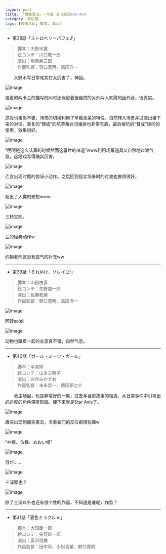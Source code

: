 ```yaml
---
layout: post
title: 「偶像活动」一年目 复习感想#38~#50
category: 观后感
tags: [偶像活动, 脚本, 演出]
---
```


* 第38話「ストロベリーパフェ♪」

> 脚本：大野木寛  
絵コンテ：川口敬一郎  
演出：境南寿三郎  
作画監督：野口寛明、高田洋一  

　　大野木写日常戏实在太厉害了，神回。

![image](//ws1.sinaimg.cn/large/97de980agy1fqnhn3rhjyj21hc0u0tii.jpg)

接着的两卡兰的描写的同时还保留着很自然的另外两人欢腾的画外音，很真实。

![image](//ws1.sinaimg.cn/large/97de980agy1fqnhoas54dj21hc0u0k33.jpg)

这段也相当不错，场景的切换利用了草莓发呆的特性，自然转入场景并过渡出接下来的对话。重复的“賛成”的坑草莓台词编排也非常有趣，最后被坑的“賛成”接间的使用，效果很好。

![image](//ws1.sinaimg.cn/large/97de980agy1fqnhs38pcnj21hc0u01ky.jpg)

“明明是这么认真的时候然而这薯片的味道”www利用场景道具又自然地过渡气氛，这段戏写得确实厉害。

![image](//ws1.sinaimg.cn/large/97de980agy1fqnhyf37s3j21hc0u0u0x.jpg)

乙女出现时樱的惊讶小动作。之后回到现实场景时的过渡也做得很好。

![image](//ws1.sinaimg.cn/large/97de980agy1fqni5knp5aj21hc0u07wi.jpg)

超出了人类的预想www

![image](//wx3.sinaimg.cn/large/97de980agy1fqnif3alx9j21hc0u0u0x.jpg)

三秒定则。

![image](//wx3.sinaimg.cn/large/97de980agy1fqnihdy226j21hc0u04qq.jpg)

兰的经典动作w

![image](//wx3.sinaimg.cn/large/97de980agy1fqnitv7y34j21hc0u0u0x.jpg)

约翰老师这没有底气的补充ww

-------

* 第39話「それゆけ、ソレイユ!」

> 脚本：山田由香  
絵コンテ：矢野雄一郎  
演出：佐藤和磨  
作画監督：野口寛明、高田洋一  


![image](//wx4.sinaimg.cn/large/97de980agy1fqonzqr24aj21hc0u0b2a.jpg)

回转soleil

![image](//wx2.sinaimg.cn/large/97de980agy1fqoo2dch2mj21hc0u01ky.jpg)

动物也跟着一起的主意真不错，自然气息。

-------

* 第40話「ガール・ミーツ・ガール」

> 脚本：平見瞠  
絵コンテ：山本三輪子  
演出：のがみかずお  
作画監督：末永宏一、徳田夢之介  

　　葵主场回，也是非常好的一集，过去与当前故事的相连、从日常事件中引导出的适度的角色深度刻画。接下来就是Star Anis了。

![image](//wx2.sinaimg.cn/large/97de980agy1fqpspt9gdpj21hc0u07wi.jpg)

唐突出现到唐突离去，当事者们的反应都很有趣w

![image](//wx1.sinaimg.cn/large/97de980agy1fqpsrrjiqkj21hc0u0b2a.jpg)

“神様、仏様、あおい様”

![image](//wx1.sinaimg.cn/large/97de980agy1fqpsytmr42j21hc0u0u0x.jpg)

目が……

![image](//wx1.sinaimg.cn/large/97de980agy1fqpta2te0dj21hc0u0qv5.jpg)

三浦厚也？

![image](//wx1.sinaimg.cn/large/97de980agy1fqptrjzm4pj20lc0nynk2.jpg)

除了三浦以外也还有很个性的作画，不知道是谁呢，作监？

-------

* 第41話「夏色ミラクル☆」

> 脚本：大知慶一郎  
絵コンテ：矢野雄一郎  
演出：富沢信雄  
作画監督：田中彩、小松香苗、野口寛明  